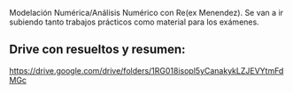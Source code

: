 Modelación Numérica/Análisis Numérico con Re(ex Menendez). Se van a ir subiendo tanto trabajos prácticos como material para los exámenes.

## Drive con resueltos y resumen:
https://drive.google.com/drive/folders/1RG018isopl5yCanakykLZJEVYtmFdMGc
